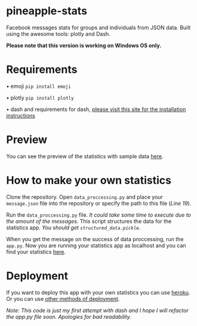 # pineapple-stats
Facebook messages stats for groups and individuals from JSON data. Built using the awesome tools: plotly and Dash.

**Please note that this version is working on Windows OS only.**

# Requirements
• emoji `pip install emoji`

• plotly `pip install plotly`

• dash and requirements for dash, [please visit this site for the installation instructions](https://dash.plot.ly/installation)

# Preview
You can see the preview of the statistics with sample data [here](https://pineapple-stats.herokuapp.com/).

# How to make your own statistics
Clone the repository.
Open `data_proccessing.py` and place your `message.json` file into the repository or specify the path to this file (*Line 19*).

Run the `data_proccessing.py` file. *It could take some time to execute due to the amount of the messages.*
This script structures the data for the statistics app. *You should get `structured_data.pickle`.*

When you get the message on the success of data proccessing, run the `app.py`. Now you are running your statistics app as localhost and you can find your statistics [here](http://127.0.0.1:8050/).

# Deployment
If you want to deploy this app with your own statistics you can use [heroku](https://devcenter.heroku.com/articles/getting-started-with-python). Or you can use [other methods of deployment](https://dash.plot.ly/deployment).

*Note: This code is just my first attempt with dash and I hope I will refactor the app.py file soon. Apologies for bad readability.*

